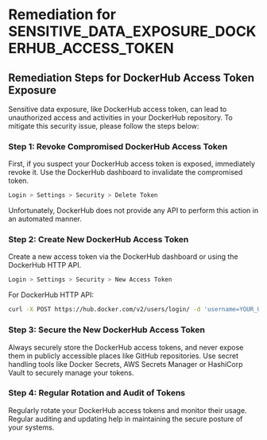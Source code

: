 # Remediation for SENSITIVE_DATA_EXPOSURE_DOCKERHUB_ACCESS_TOKEN

## Remediation Steps for DockerHub Access Token Exposure
Sensitive data exposure, like DockerHub access token, can lead to unauthorized access and activities in your DockerHub repository. To mitigate this security issue, please follow the steps below:

### Step 1: Revoke Compromised DockerHub Access Token
First, if you suspect your DockerHub access token is exposed, immediately revoke it. Use the DockerHub dashboard to invalidate the compromised token.

```bash
Login > Settings > Security > Delete Token
```
Unfortunately, DockerHub does not provide any API to perform this action in an automated manner.

### Step 2: Create New DockerHub Access Token
Create a new access token via the DockerHub dashboard or using the DockerHub HTTP API.
```bash
Login > Settings > Security > New Access Token
```
For DockerHub HTTP API:
```bash
curl -X POST https://hub.docker.com/v2/users/login/ -d 'username=YOUR_USERNAME&password=YOUR_PASSWORD'
```

### Step 3: Secure the New DockerHub Access Token
Always securely store the DockerHub access tokens, and never expose them in publicly accessible places like GitHub repositories. Use secret handling tools like Docker Secrets, AWS Secrets Manager or HashiCorp Vault to securely manage your tokens.

### Step 4: Regular Rotation and Audit of Tokens
Regularly rotate your DockerHub access tokens and monitor their usage. Regular auditing and updating help in maintaining the secure posture of your systems.
